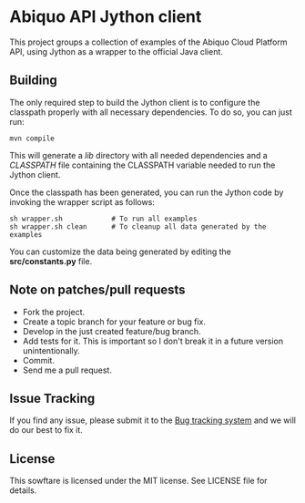 Abiquo API Jython client
========================

This project groups  a collection of examples of the Abiquo Cloud
Platform API, using Jython as a wrapper to the official Java client.


Building
---------

The only required step to build the Jython client is to configure
the classpath properly with all necessary dependencies. To do so,
you can just run:

    mvn compile

This will generate a *lib* directory with all needed dependencies and a
*CLASSPATH* file containing the CLASSPATH variable needed to run the Jython
client.

Once the classpath has been generated, you can run the Jython code by invoking
the wrapper script as follows:

    sh wrapper.sh            # To run all examples
    sh wrapper.sh clean      # To cleanup all data generated by the examples
    
You can customize the data being generated by editing the **src/constants.py** file.


Note on patches/pull requests
-----------------------------
 
 * Fork the project.
 * Create a topic branch for your feature or bug fix.
 * Develop in the just created feature/bug branch.
 * Add tests for it. This is important so I don't break it in a future version unintentionally.
 * Commit.
 * Send me a pull request.


Issue Tracking
--------------

If you find any issue, please submit it to the [Bug tracking system](https://github.com/nacx/abijy/issues) and we
will do our best to fix it.


License
-------

This sowftare is licensed under the MIT license. See LICENSE file for details.

